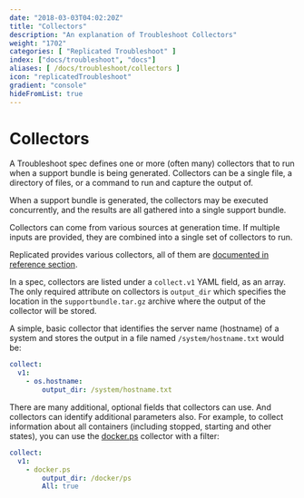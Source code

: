 ```yaml
---
date: "2018-03-03T04:02:20Z"
title: "Collectors"
description: "An explanation of Troubleshoot Collectors"
weight: "1702"
categories: [ "Replicated Troubleshoot" ]
index: ["docs/troubleshoot", "docs"]
aliases: [ /docs/troubleshoot/collectors ]
icon: "replicatedTroubleshoot"
gradient: "console"
hideFromList: true
---
```


# Collectors

A Troubleshoot spec defines one or more (often many) collectors that to run when a support bundle is being generated. Collectors can be a single file, a directory of files, or a command to run and capture the output of.

When a support bundle is generated, the collectors may be executed concurrently, and the results are all gathered into a single support bundle.

Collectors can come from various sources at generation time. If multiple inputs are provided, they are combined into a single set of collectors to run.

Replicated provides various collectors, all of them are [documented in reference section](/api/support-bundle-yaml-specs/shared/).

In a spec, collectors are listed under a `collect.v1` YAML field, as an array. The only required attribute on collectors is `output_dir` which specifies the location in the `supportbundle.tar.gz` archive where the output of the collector will be stored.

A simple, basic collector that identifies the server name (hostname) of a system and stores the output in a file named `/system/hostname.txt` would be:

```yaml
collect:
  v1:
    - os.hostname:
        output_dir: /system/hostname.txt
```

There are many additional, optional fields that collectors can use. And collectors can identify additional parameters also. For example, to collect information about all containers (including stopped, starting and other states), you can use the [docker.ps](/api/support-bundle-yaml-specs/docker-ps/) collector with a filter:

```yaml
collect:
  v1:
    - docker.ps
        output_dir: /docker/ps
        All: true
```

